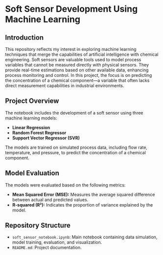 # Soft Sensor Development Using Machine Learning

## Introduction

This repository reflects my interest in exploring machine learning techniques that merge the capabilities of artificial intelligence with chemical engineering. Soft sensors are valuable tools used to model process variables that cannot be measured directly with physical sensors. They provide real-time estimations based on other available data, enhancing process monitoring and control. In this project, the focus is on predicting the concentration of a chemical component—a variable that often lacks direct measurement capabilities in industrial environments.

## Project Overview

The notebook includes the development of a soft sensor using three machine learning models:

- **Linear Regression**
- **Random Forest Regressor**
- **Support Vector Regressor (SVR)**

The models are trained on simulated process data, including flow rate, temperature, and pressure, to predict the concentration of a chemical component.

## Model Evaluation

The models were evaluated based on the following metrics:

- **Mean Squared Error (MSE):** Measures the average squared difference between actual and predicted values.
- **R-squared (R²):** Indicates the proportion of variance explained by the model. 

## Repository Structure

- `soft_sensor_notebook.ipynb`: Main notebook containing data simulation, model training, evaluation, and visualization.  
- `README.md`: Project documentation.  

